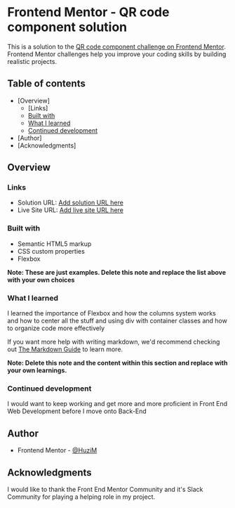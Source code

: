 # Frontend Mentor - QR code component solution

This is a solution to the [QR code component challenge on Frontend Mentor](https://www.frontendmentor.io/challenges/qr-code-component-iux_sIO_H). Frontend Mentor challenges help you improve your coding skills by building realistic projects. 

## Table of contents

- [Overview]
  - [Links]
  - [Built with](#built-with)
  - [What I learned](#what-i-learned)
  - [Continued development](#continued-development)
- [Author]
- [Acknowledgments]

## Overview

### Links

- Solution URL: [Add solution URL here](https://your-solution-url.com)
- Live Site URL: [Add live site URL here](https://your-live-site-url.com)

### Built with

- Semantic HTML5 markup
- CSS custom properties
- Flexbox

**Note: These are just examples. Delete this note and replace the list above with your own choices**

### What I learned

I learned the importance of Flexbox and how the columns system works and how to center all the stuff and using div with container classes and how to organize code more effectively

If you want more help with writing markdown, we'd recommend checking out [The Markdown Guide](https://www.markdownguide.org/) to learn more.

**Note: Delete this note and the content within this section and replace with your own learnings.**

### Continued development

I would want to keep working and get more and more proficient in Front End Web Development before I move onto Back-End

## Author

- Frontend Mentor - [@HuziM](https://www.frontendmentor.io/profile/HuziM)

## Acknowledgments

I would like to thank the Front End Mentor Community and it's Slack Community for playing a helping role in my project.
